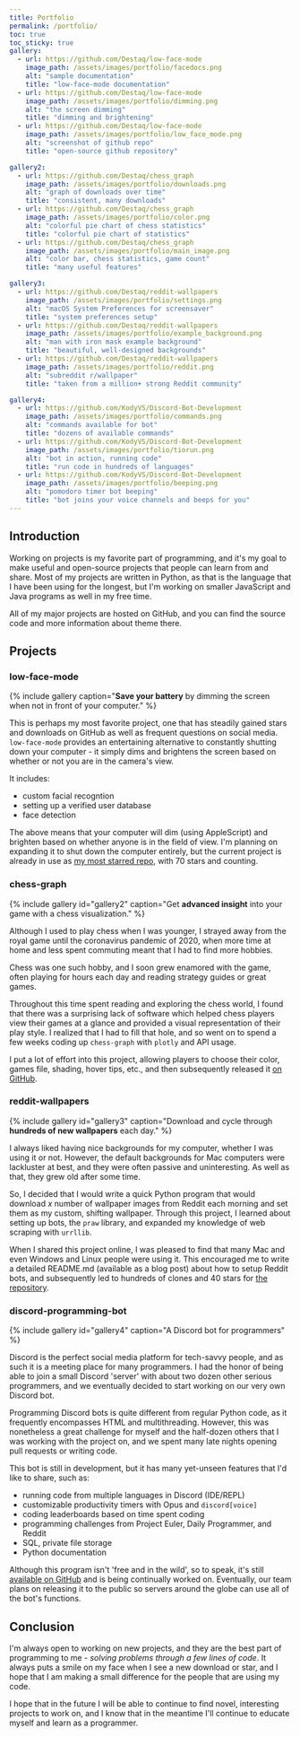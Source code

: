 ```yaml
---
title: Portfolio
permalink: /portfolio/
toc: true
toc_sticky: true
gallery:
  - url: https://github.com/Destaq/low-face-mode
    image_path: /assets/images/portfolio/facedocs.png
    alt: "sample documentation"
    title: "low-face-mode documentation"
  - url: https://github.com/Destaq/low-face-mode
    image_path: /assets/images/portfolio/dimming.png
    alt: "the screen dimming"
    title: "dimming and brightening"
  - url: https://github.com/Destaq/low-face-mode
    image_path: /assets/images/portfolio/low_face_mode.png
    alt: "screenshot of github repo"
    title: "open-source github repository"

gallery2:
  - url: https://github.com/Destaq/chess_graph
    image_path: /assets/images/portfolio/downloads.png
    alt: "graph of downloads over time"
    title: "consistent, many downloads"
  - url: https://github.com/Destaq/chess_graph
    image_path: /assets/images/portfolio/color.png
    alt: "colorful pie chart of chess statistics"
    title: "colorful pie chart of statistics"
  - url: https://github.com/Destaq/chess_graph
    image_path: /assets/images/portfolio/main_image.png
    alt: "color bar, chess statistics, game count"
    title: "many useful features"

gallery3:
  - url: https://github.com/Destaq/reddit-wallpapers
    image_path: /assets/images/portfolio/settings.png
    alt: "macOS System Preferences for screensaver"
    title: "system preferences setup"
  - url: https://github.com/Destaq/reddit-wallpapers
    image_path: /assets/images/portfolio/example_background.png
    alt: "man with iron mask example background"
    title: "beautiful, well-designed backgrounds"
  - url: https://github.com/Destaq/reddit-wallpapers
    image_path: /assets/images/portfolio/reddit.png
    alt: "subreddit r/wallpaper"
    title: "taken from a million+ strong Reddit community"

gallery4:
  - url: https://github.com/KodyVS/Discord-Bot-Development
    image_path: /assets/images/portfolio/commands.png
    alt: "commands available for bot"
    title: "dozens of available commands"
  - url: https://github.com/KodyVS/Discord-Bot-Development
    image_path: /assets/images/portfolio/tiorun.png
    alt: "bot in action, running code"
    title: "run code in hundreds of languages"
  - url: https://github.com/KodyVS/Discord-Bot-Development
    image_path: /assets/images/portfolio/beeping.png
    alt: "pomodoro timer bot beeping"
    title: "bot joins your voice channels and beeps for you"
---
```


## Introduction

Working on projects is my favorite part of programming, and it's my goal to make useful and open-source projects that people can learn from and share. Most of my projects are written in Python, as that is the language that I have been using for the longest, but I'm working on smaller JavaScript and Java programs as well in my free time.

All of my major projects are hosted on GitHub, and you can find the source code and more information about theme there.

## Projects
### low-face-mode
{% include gallery caption="**Save your battery** by dimming the screen when not in front of your computer." %}

This is perhaps my most favorite project, one that has steadily gained stars and downloads on GitHub as well as frequent questions on social media. `low-face-mode` provides an entertaining alternative to constantly shutting down your computer - it simply dims and brightens the screen based on whether or not you are in the camera's view.

It includes:
- custom facial recogntion
- setting up a verified user database
- face detection

The above means that your computer will dim (using AppleScript) and brighten based on whether anyone is in the field of view. I'm planning on expanding it to shut down the computer entirely, but the current project is already in use as [my most starred repo](https://github.com/Destaq/low-face-mode), with 70 stars and counting.

### chess-graph
{% include gallery id="gallery2" caption="Get **advanced insight** into your game with a chess visualization." %}

Although I used to play chess when I was younger, I strayed away from the royal game until the coronavirus pandemic of 2020, when more time at home and less spent commuting meant that I had to find more hobbies.

Chess was one such hobby, and I soon grew enamored with the game, often playing for hours each day and reading strategy guides or great games.

Throughout this time spent reading and exploring the chess world, I found that there was a surprising lack of software which helped chess players view their games at a glance and provided a visual representation of their play style. I realized that I had to fill that hole, and so went on to spend a few weeks coding up `chess-graph` with `plotly` and API usage.

I put a lot of effort into this project, allowing players to choose their color, games file, shading, hover tips, etc., and then subsequently released it [on GitHub](https://github.com/Destaq/chess_graph).

### reddit-wallpapers
{% include gallery id="gallery3" caption="Download and cycle through **hundreds of new wallpapers** each day." %}

I always liked having nice backgrounds for my computer, whether I was using it or not. However, the default backgrounds for Mac computers were lackluster at best, and they were often passive and uninteresting. As well as that, they grew old after some time.

So, I decided that I would write a quick Python program that would download *x* number of wallpaper images from Reddit each morning and set them as my custom, shifting wallpaper. Through this project, I learned about setting up bots, the `praw` library, and expanded my knowledge of web scraping with `urrllib`.

When I shared this project online, I was pleased to find that many Mac and even Windows and Linux people were using it. This encouraged me to write a detailed README.md (available as a blog post) about how to setup Reddit bots, and subsequently led to hundreds of clones and 40 stars for [the repository](https://github.com/Destaq/reddit-wallpapers).

### discord-programming-bot
{% include gallery id="gallery4" caption="A Discord bot for programmers" %}

Discord is the perfect social media platform for tech-savvy people, and as such it is a meeting place for many programmers. I had the honor of being able to join a small Discord 'server' with about two dozen other serious programmers, and we eventually decided to start working on our very own Discord bot.

Programming Discord bots is quite different from regular Python code, as it frequently encompasses HTML and multithreading. However, this was nonetheless a great challenge for myself and the half-dozen others that I was working with the project on, and we spent many late nights opening pull requests or writing code.

This bot is still in development, but it has many yet-unseen features that I'd like to share, such as:
- running code from multiple languages in Discord (IDE/REPL)
- customizable productivity timers with Opus and `discord[voice]`
- coding leaderboards based on time spent coding
- programming challenges from Project Euler, Daily Programmer, and Reddit
- SQL, private file storage
- Python documentation

Although this program isn't 'free and in the wild', so to speak, it's still [available on GitHub](https://github.com/KodyVS/Discord-Bot-Development) and is being continually worked on. Eventually, our team plans on releasing it to the public so servers around the globe can use all of the bot's functions.

## Conclusion
I'm always open to working on new projects, and they are the best part of programming to me - *solving problems through a few lines of code*. It always puts a smile on my face when I see a new download or star, and I hope that I am making a small difference for the people that are using my code.

I hope that in the future I will be able to continue to find novel, interesting projects to work on, and I know that in the meantime I'll continue to educate myself and learn as a programmer.